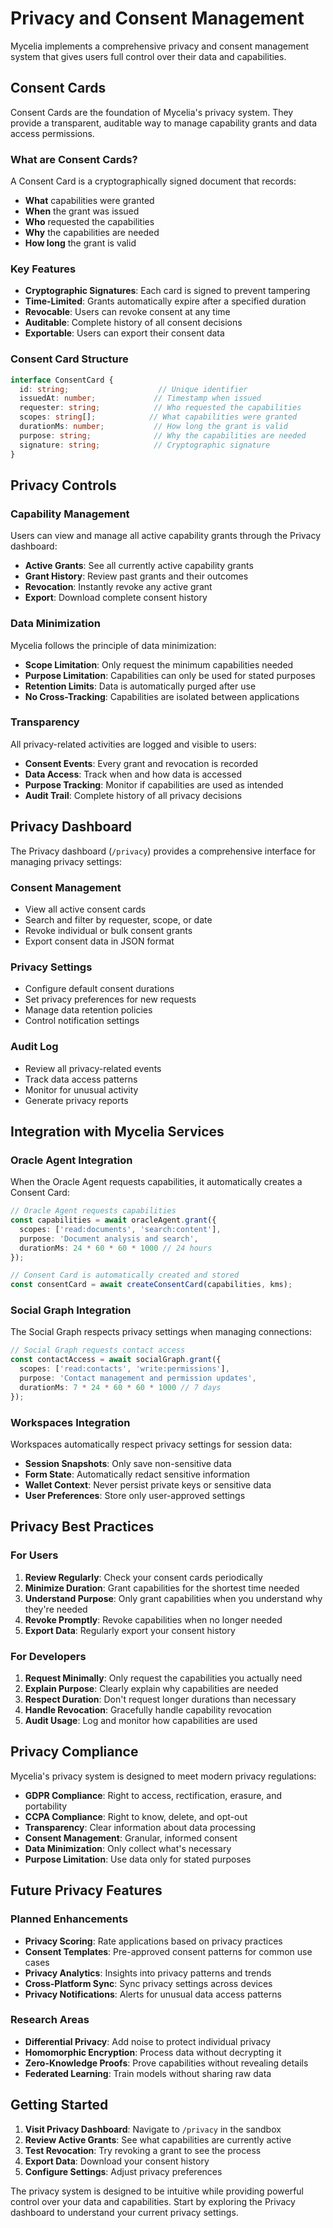 # Privacy and Consent Management

Mycelia implements a comprehensive privacy and consent management system that gives users full control over their data and capabilities.

## Consent Cards

Consent Cards are the foundation of Mycelia's privacy system. They provide a transparent, auditable way to manage capability grants and data access permissions.

### What are Consent Cards?

A Consent Card is a cryptographically signed document that records:
- **What** capabilities were granted
- **When** the grant was issued
- **Who** requested the capabilities
- **Why** the capabilities are needed
- **How long** the grant is valid

### Key Features

- **Cryptographic Signatures**: Each card is signed to prevent tampering
- **Time-Limited**: Grants automatically expire after a specified duration
- **Revocable**: Users can revoke consent at any time
- **Auditable**: Complete history of all consent decisions
- **Exportable**: Users can export their consent data

### Consent Card Structure

```typescript
interface ConsentCard {
  id: string;                    // Unique identifier
  issuedAt: number;             // Timestamp when issued
  requester: string;            // Who requested the capabilities
  scopes: string[];            // What capabilities were granted
  durationMs: number;           // How long the grant is valid
  purpose: string;              // Why the capabilities are needed
  signature: string;            // Cryptographic signature
}
```

## Privacy Controls

### Capability Management

Users can view and manage all active capability grants through the Privacy dashboard:

- **Active Grants**: See all currently active capability grants
- **Grant History**: Review past grants and their outcomes
- **Revocation**: Instantly revoke any active grant
- **Export**: Download complete consent history

### Data Minimization

Mycelia follows the principle of data minimization:

- **Scope Limitation**: Only request the minimum capabilities needed
- **Purpose Limitation**: Capabilities can only be used for stated purposes
- **Retention Limits**: Data is automatically purged after use
- **No Cross-Tracking**: Capabilities are isolated between applications

### Transparency

All privacy-related activities are logged and visible to users:

- **Consent Events**: Every grant and revocation is recorded
- **Data Access**: Track when and how data is accessed
- **Purpose Tracking**: Monitor if capabilities are used as intended
- **Audit Trail**: Complete history of all privacy decisions

## Privacy Dashboard

The Privacy dashboard (`/privacy`) provides a comprehensive interface for managing privacy settings:

### Consent Management
- View all active consent cards
- Search and filter by requester, scope, or date
- Revoke individual or bulk consent grants
- Export consent data in JSON format

### Privacy Settings
- Configure default consent durations
- Set privacy preferences for new requests
- Manage data retention policies
- Control notification settings

### Audit Log
- Review all privacy-related events
- Track data access patterns
- Monitor for unusual activity
- Generate privacy reports

## Integration with Mycelia Services

### Oracle Agent Integration

When the Oracle Agent requests capabilities, it automatically creates a Consent Card:

```typescript
// Oracle Agent requests capabilities
const capabilities = await oracleAgent.grant({
  scopes: ['read:documents', 'search:content'],
  purpose: 'Document analysis and search',
  durationMs: 24 * 60 * 60 * 1000 // 24 hours
});

// Consent Card is automatically created and stored
const consentCard = await createConsentCard(capabilities, kms);
```

### Social Graph Integration

The Social Graph respects privacy settings when managing connections:

```typescript
// Social Graph requests contact access
const contactAccess = await socialGraph.grant({
  scopes: ['read:contacts', 'write:permissions'],
  purpose: 'Contact management and permission updates',
  durationMs: 7 * 24 * 60 * 60 * 1000 // 7 days
});
```

### Workspaces Integration

Workspaces automatically respect privacy settings for session data:

- **Session Snapshots**: Only save non-sensitive data
- **Form State**: Automatically redact sensitive information
- **Wallet Context**: Never persist private keys or sensitive data
- **User Preferences**: Store only user-approved settings

## Privacy Best Practices

### For Users

1. **Review Regularly**: Check your consent cards periodically
2. **Minimize Duration**: Grant capabilities for the shortest time needed
3. **Understand Purpose**: Only grant capabilities when you understand why they're needed
4. **Revoke Promptly**: Revoke capabilities when no longer needed
5. **Export Data**: Regularly export your consent history

### For Developers

1. **Request Minimally**: Only request the capabilities you actually need
2. **Explain Purpose**: Clearly explain why capabilities are needed
3. **Respect Duration**: Don't request longer durations than necessary
4. **Handle Revocation**: Gracefully handle capability revocation
5. **Audit Usage**: Log and monitor how capabilities are used

## Privacy Compliance

Mycelia's privacy system is designed to meet modern privacy regulations:

- **GDPR Compliance**: Right to access, rectification, erasure, and portability
- **CCPA Compliance**: Right to know, delete, and opt-out
- **Transparency**: Clear information about data processing
- **Consent Management**: Granular, informed consent
- **Data Minimization**: Only collect what's necessary
- **Purpose Limitation**: Use data only for stated purposes

## Future Privacy Features

### Planned Enhancements

- **Privacy Scoring**: Rate applications based on privacy practices
- **Consent Templates**: Pre-approved consent patterns for common use cases
- **Privacy Analytics**: Insights into privacy patterns and trends
- **Cross-Platform Sync**: Sync privacy settings across devices
- **Privacy Notifications**: Alerts for unusual data access patterns

### Research Areas

- **Differential Privacy**: Add noise to protect individual privacy
- **Homomorphic Encryption**: Process data without decrypting it
- **Zero-Knowledge Proofs**: Prove capabilities without revealing details
- **Federated Learning**: Train models without sharing raw data

## Getting Started

1. **Visit Privacy Dashboard**: Navigate to `/privacy` in the sandbox
2. **Review Active Grants**: See what capabilities are currently active
3. **Test Revocation**: Try revoking a grant to see the process
4. **Export Data**: Download your consent history
5. **Configure Settings**: Adjust privacy preferences

The privacy system is designed to be intuitive while providing powerful control over your data and capabilities. Start by exploring the Privacy dashboard to understand your current privacy settings.